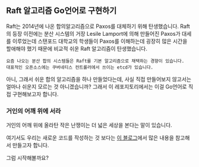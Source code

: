 ## Raft 알고리즘 Go언어로 구현하기
Raft는 2014년에 나온 합의알고리즘으로 Paxos를 대체하기 위해 탄생했습니다. 
Raft의 등장 이전에는 분산 시스템의 거장 Lesile Lamport에 의해 만들어진 Paxos가 대세를 이루었는데 스탠포드 대학교의 학생들이 Paxos를 이해하는데
굉장히 많은 시간을 할애해야 했기 때문에 비교적 쉬운 Raft 알고리즘이 탄생했습니다.

```
요즘 나오는 분산 합의 시스템들은 Raft를 기본 알고리즘으로 채택하는 경향이 있습니다.
대표적인 오픈소스에는 쿠버네티스 컨트롤러에서 쓰이는 etcd가 있습니다.
```

아니, 그래서 쉬운 합의 알고리즘을 하나 만들었다는데, 사실 직접 만들어보지 않고서는 얼마나 쉬운지 모르는 것 아니겠습니까?
그래서 이 레포지토리에서는 이걸 Go언어로 직접 구현해보고자 합니다.

### 거인의 어깨 위에 서라
거인의 어깨 위에 올라탄 작은 난쟁이는 더 넓은 세상을 본다는 말이 있습니다. 

여기서도 우리는 새로운 코드를 작성하는 것 보다는 [이 블로그](https://eli.thegreenplace.net/2020/implementing-raft-part-0-introduction/)에서 많은 내용을 참고해서 만들고자 합니다.

그럼 시작해볼까요?